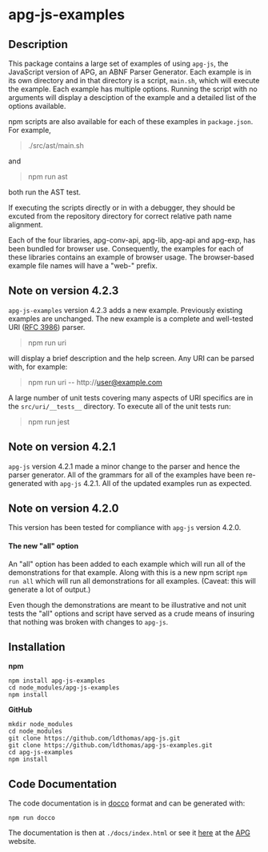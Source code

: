 # apg-js-examples

## Description

This package contains a large set of examples of using `apg-js`,
the JavaScript version of APG, an ABNF Parser Generator.
Each example is in its own directory and in that directory is
a script, `main.sh`, which will execute the example. Each example has
multiple options. Running the script with
no arguments will display a desciption of the example and a
detailed list of the options available.

npm scripts are also available for each of these examples
in `package.json`. For example,

> ./src/ast/main.sh

and

> npm run ast

both run the AST test.

If executing the scripts directly or in with a debugger, they should be
excuted from the repository directory for correct relative path name alignment.

Each of the four libraries, apg-conv-api, apg-lib, apg-api and apg-exp,
has been bundled for browser use. Consequently, the examples for
each of these libraries contains an example of browser usage.
The browser-based example file names will have a "web-" prefix.

## Note on version 4.2.3

`apg-js-examples` version 4.2.3 adds a new example. Previously existing examples are unchanged.
The new example is a complete and well-tested URI ([RFC 3986](https://www.rfc-editor.org/rfc/rfc3986)) parser.

> npm run uri

will display a brief description and the help screen.
Any URI can be parsed with, for example:

> npm run uri -- http://user@example.com

A large number of unit tests covering many aspects of URI specifics are in the `src/uri/__tests__` directory.
To execute all of the unit tests run:

> npm run jest

## Note on version 4.2.1

`apg-js` version 4.2.1 made a minor change to the parser and hence the parser generator.
All of the grammars for all of the examples have been re-generated with `apg-js` 4.2.1.
All of the updated examples run as expected.

## Note on version 4.2.0

This version has been tested for compliance with `apg-js` version 4.2.0.

#### The new "all" option

An "all" option has been added to each example which will run all
of the demonstrations for that example.
Along with this is a new npm script `npm run all` which will run all demonstrations for all examples.
(Caveat: this will generate a lot of output.)

Even though the demonstrations are meant to be illustrative and not unit tests the "all" options
and script have served as a crude means of insuring that nothing was broken with changes to `apg-js`.

## Installation

**npm**

```
npm install apg-js-examples
cd node_modules/apg-js-examples
npm install
```

**GitHub**

```
mkdir node_modules
cd node_modules
git clone https://github.com/ldthomas/apg-js.git
git clone https://github.com/ldthomas/apg-js-examples.git
cd apg-js-examples
npm install
```

## Code Documentation

The code documentation is in [docco](http://ashkenas.com/docco/) format and can be generated with:

```
npm run docco
```

The documentation is then at `./docs/index.html` or see it [here](https://sabnf.com/docs/apg-js-examples/) at the [APG](https://sabnf.com/) website.
